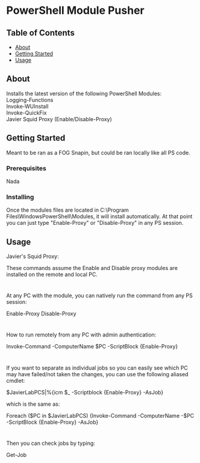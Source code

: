 # PowerShell Module Pusher

## Table of Contents

- [About](#about)
- [Getting Started](#getting_started)
- [Usage](#usage)

## About <a name = "about"></a>

Installs the latest version of the following PowerShell Modules:<br>
Logging-Functions <br>
Invoke-WUInstall <br>
Invoke-QuickFix <br>
Javier Squid Proxy (Enable/Disable-Proxy)<br>


## Getting Started <a name = "getting_started"></a>

Meant to be ran as a FOG Snapin, but could be ran locally like all PS code.

### Prerequisites

Nada

### Installing

Once the modules files are located in C:\Program Files\WindowsPowerShell\Modules, it will install automatically. At that point you can just type "Enable-Proxy" or "Disable-Proxy" in any PS session.

## Usage <a name = "usage"></a>


Javier's Squid Proxy:

These commands assume the Enable and Disable proxy modules are installed on the remote and local PC.
#

At any PC with the module, you can natively run the command from any PS session:

Enable-Proxy
Disable-Proxy

#
How to run remotely from any PC with admin authentication:

Invoke-Command -ComputerName $PC -ScriptBlock {Enable-Proxy}

#
If you want to separate as individual jobs so you can easily see which PC may have failed/not taken the changes, you can use the following aliased cmdlet:

$JavierLabPCS|%{icm $_ -Scriptblock {Enable-Proxy} -AsJob}


which is the same as:

Foreach ($PC in $JavierLabPCS) {Invoke-Command -ComputerName -$PC -ScriptBlock {Enable-Proxy} -AsJob}

#
Then you can check jobs by typing:

Get-Job
